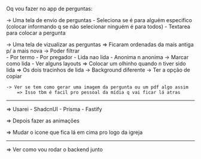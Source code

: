 Oq vou fazer no app de perguntas:

-> Uma tela de envio de perguntas
	- Seleciona se é para alguém especifico (colocar informando q se não selecionar ninguém é para todos)
	- Textarea para colocar a pergunta

-> Uma tela de vizualizar as perguntas => Ficaram ordenadas da mais antiga p/ a mais nova
	-> Poder filtrar 	
		- Por termo
		- Por pregador
		- Lida nao lida
		- Anonima n anonima
	-> Marcar como lida
		- Ver alguns layouts
			=> Colocar um olhinho quando n tiver sido lida
			=> Os dois tracinhos de lida 
				-> Background diferente
	-> Ter a opção de copiar


	-> Ver se tem como gerar uma imagem da pergunta ou um pdf algo assim
		=> Isso tbm é facil pro pessoal da mídia q vai ficar lá atras

-------------------------------------------------------------

=> Usarei 
	- ShadcnUI
	- Prisma 
	- Fastify

=> Depois fazer as animações

=> Mudar o icone que fica lá em cima pro logo da igreja

-------------------------------------------------------------

=> Ver como vou rodar o backend junto
